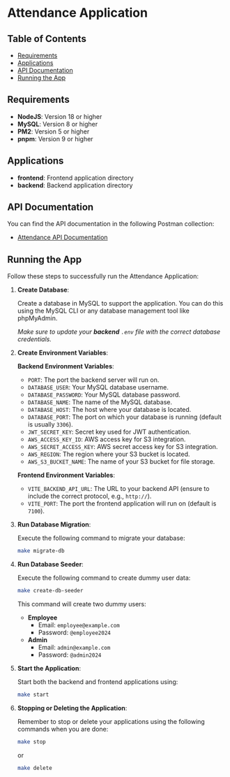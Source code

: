 # Attendance Application

## Table of Contents

- [Requirements](#requirements)
- [Applications](#applications)
- [API Documentation](#api-documentation)
- [Running the App](#running-the-app)

## Requirements
- **NodeJS**: Version 18 or higher
- **MySQL**: Version 8 or higher
- **PM2**: Version 5 or higher
- **pnpm**: Version 9 or higher

## Applications

- **frontend**: Frontend application directory
- **backend**: Backend application directory

## API Documentation

You can find the API documentation in the following Postman collection:
- [Attendance API Documentation](https://github.com/FgDevLab/attendance/blob/main/attendance.postman_collection.json)

## Running the App

Follow these steps to successfully run the Attendance Application:

1. **Create Database**:
   
   Create a database in MySQL to support the application. You can do this using the MySQL CLI or any database management tool like phpMyAdmin.

   *Make sure to update your **backend** `.env` file with the correct database credentials.*

2. **Create Environment Variables**:
   
   **Backend Environment Variables**:
   - `PORT`: The port the backend server will run on.
   - `DATABASE_USER`: Your MySQL database username.
   - `DATABASE_PASSWORD`: Your MySQL database password.
   - `DATABASE_NAME`: The name of the MySQL database.
   - `DATABASE_HOST`: The host where your database is located.
   - `DATABASE_PORT`: The port on which your database is running (default is usually `3306`).
   - `JWT_SECRET_KEY`: Secret key used for JWT authentication.
   - `AWS_ACCESS_KEY_ID`: AWS access key for S3 integration.
   - `AWS_SECRET_ACCESS_KEY`: AWS secret access key for S3 integration.
   - `AWS_REGION`: The region where your S3 bucket is located.
   - `AWS_S3_BUCKET_NAME`: The name of your S3 bucket for file storage.

   **Frontend Environment Variables**:
   - `VITE_BACKEND_API_URL`: The URL to your backend API (ensure to include the correct protocol, e.g., `http://`).
   - `VITE_PORT`: The port the frontend application will run on (default is `7100`).

3. **Run Database Migration**:
   
   Execute the following command to migrate your database:
   ```bash
   make migrate-db
   ```

4. **Run Database Seeder**:
   
   Execute the following command to create dummy user data:
   ```bash
   make create-db-seeder
   ```
   This command will create two dummy users:
   - **Employee**
     - Email: `employee@example.com`
     - Password: `@employee2024`
   - **Admin**
     - Email: `admin@example.com`
     - Password: `@admin2024`

5. **Start the Application**:
   
   Start both the backend and frontend applications using:
   ```bash
   make start
   ```

6. **Stopping or Deleting the Application**:
   
   Remember to stop or delete your applications using the following commands when you are done:
   ```bash
   make stop
   ```
   or
   ```bash
   make delete
   ```
